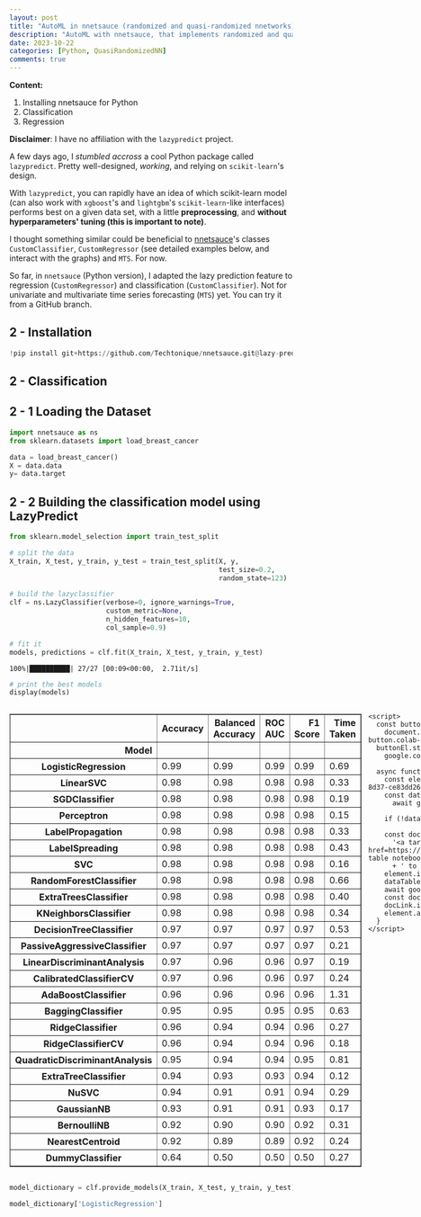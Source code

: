 ```yaml
---
layout: post
title: "AutoML in nnetsauce (randomized and quasi-randomized nnetworks)"
description: "AutoML with nnetsauce, that implements randomized and quasi-randomized 'neural' networks for supervised learning and time series forecasting"
date: 2023-10-22
categories: [Python, QuasiRandomizedNN]
comments: true
---
```


**Content:**

<ol>
  <li> Installing nnetsauce for Python </li>
  <li> Classification </li>
  <li> Regression </li>
</ol>

**Disclaimer**: I have no affiliation with the `lazypredict` project. 

A few days ago, I _stumbled accross_ a cool Python package called `lazypredict`. Pretty well-designed, _working_, and relying on `scikit-learn`'s design. 

With `lazypredict`, you can rapidly have an idea of which scikit-learn model (can also work with `xgboost`'s and `lightgbm`'s `scikit-learn`-like interfaces) performs best on a given data set, with a little **preprocessing**, and **without hyperparameters' tuning (this is important to note)**. 

I thought something similar could be beneficial to [nnetsauce](https://github.com/Techtonique/nnetsauce)'s classes `CustomClassifier`, `CustomRegressor` (see detailed examples below, and interact with the graphs) and `MTS`. For now.  

So far, in `nnetsauce` (Python version), I adapted the lazy prediction feature to regression (`CustomRegressor`) and classification (`CustomClassifier`). Not for univariate and multivariate time series forecasting (`MTS`) yet. You can try it from a GitHub branch. 



## **2 - Installation**


```python
!pip install git+https://github.com/Techtonique/nnetsauce.git@lazy-predict
```

## **2 - Classification**

## **2 - 1 Loading the Dataset**

```python
import nnetsauce as ns
from sklearn.datasets import load_breast_cancer

data = load_breast_cancer()
X = data.data
y= data.target
```

## **2 - 2 Building the classification model using LazyPredict**


```python
from sklearn.model_selection import train_test_split

# split the data
X_train, X_test, y_train, y_test = train_test_split(X, y,
                                                    test_size=0.2,
                                                    random_state=123)

# build the lazyclassifier
clf = ns.LazyClassifier(verbose=0, ignore_warnings=True,
                        custom_metric=None,
                        n_hidden_features=10,
                        col_sample=0.9)

# fit it
models, predictions = clf.fit(X_train, X_test, y_train, y_test)
```

    100%|██████████| 27/27 [00:09<00:00,  2.71it/s]



```python
# print the best models
display(models)
```



  <div id="df-bd160ee7-3a8e-4b49-8d37-ce83dd26eace" class="colab-df-container">
    <div>
<style scoped>
    .dataframe tbody tr th:only-of-type {
        vertical-align: middle;
    }

    .dataframe tbody tr th {
        vertical-align: top;
    }

    .dataframe thead th {
        text-align: right;
    }
</style>
<table border="1" class="dataframe">
  <thead>
    <tr style="text-align: right;">
      <th></th>
      <th>Accuracy</th>
      <th>Balanced Accuracy</th>
      <th>ROC AUC</th>
      <th>F1 Score</th>
      <th>Time Taken</th>
    </tr>
    <tr>
      <th>Model</th>
      <th></th>
      <th></th>
      <th></th>
      <th></th>
      <th></th>
    </tr>
  </thead>
  <tbody>
    <tr>
      <th>LogisticRegression</th>
      <td>0.99</td>
      <td>0.99</td>
      <td>0.99</td>
      <td>0.99</td>
      <td>0.69</td>
    </tr>
    <tr>
      <th>LinearSVC</th>
      <td>0.98</td>
      <td>0.98</td>
      <td>0.98</td>
      <td>0.98</td>
      <td>0.33</td>
    </tr>
    <tr>
      <th>SGDClassifier</th>
      <td>0.98</td>
      <td>0.98</td>
      <td>0.98</td>
      <td>0.98</td>
      <td>0.19</td>
    </tr>
    <tr>
      <th>Perceptron</th>
      <td>0.98</td>
      <td>0.98</td>
      <td>0.98</td>
      <td>0.98</td>
      <td>0.15</td>
    </tr>
    <tr>
      <th>LabelPropagation</th>
      <td>0.98</td>
      <td>0.98</td>
      <td>0.98</td>
      <td>0.98</td>
      <td>0.33</td>
    </tr>
    <tr>
      <th>LabelSpreading</th>
      <td>0.98</td>
      <td>0.98</td>
      <td>0.98</td>
      <td>0.98</td>
      <td>0.43</td>
    </tr>
    <tr>
      <th>SVC</th>
      <td>0.98</td>
      <td>0.98</td>
      <td>0.98</td>
      <td>0.98</td>
      <td>0.16</td>
    </tr>
    <tr>
      <th>RandomForestClassifier</th>
      <td>0.98</td>
      <td>0.98</td>
      <td>0.98</td>
      <td>0.98</td>
      <td>0.66</td>
    </tr>
    <tr>
      <th>ExtraTreesClassifier</th>
      <td>0.98</td>
      <td>0.98</td>
      <td>0.98</td>
      <td>0.98</td>
      <td>0.40</td>
    </tr>
    <tr>
      <th>KNeighborsClassifier</th>
      <td>0.98</td>
      <td>0.98</td>
      <td>0.98</td>
      <td>0.98</td>
      <td>0.34</td>
    </tr>
    <tr>
      <th>DecisionTreeClassifier</th>
      <td>0.97</td>
      <td>0.97</td>
      <td>0.97</td>
      <td>0.97</td>
      <td>0.53</td>
    </tr>
    <tr>
      <th>PassiveAggressiveClassifier</th>
      <td>0.97</td>
      <td>0.97</td>
      <td>0.97</td>
      <td>0.97</td>
      <td>0.21</td>
    </tr>
    <tr>
      <th>LinearDiscriminantAnalysis</th>
      <td>0.97</td>
      <td>0.96</td>
      <td>0.96</td>
      <td>0.97</td>
      <td>0.19</td>
    </tr>
    <tr>
      <th>CalibratedClassifierCV</th>
      <td>0.97</td>
      <td>0.96</td>
      <td>0.96</td>
      <td>0.97</td>
      <td>0.24</td>
    </tr>
    <tr>
      <th>AdaBoostClassifier</th>
      <td>0.96</td>
      <td>0.96</td>
      <td>0.96</td>
      <td>0.96</td>
      <td>1.31</td>
    </tr>
    <tr>
      <th>BaggingClassifier</th>
      <td>0.95</td>
      <td>0.95</td>
      <td>0.95</td>
      <td>0.95</td>
      <td>0.63</td>
    </tr>
    <tr>
      <th>RidgeClassifier</th>
      <td>0.96</td>
      <td>0.94</td>
      <td>0.94</td>
      <td>0.96</td>
      <td>0.27</td>
    </tr>
    <tr>
      <th>RidgeClassifierCV</th>
      <td>0.96</td>
      <td>0.94</td>
      <td>0.94</td>
      <td>0.96</td>
      <td>0.18</td>
    </tr>
    <tr>
      <th>QuadraticDiscriminantAnalysis</th>
      <td>0.95</td>
      <td>0.94</td>
      <td>0.94</td>
      <td>0.95</td>
      <td>0.81</td>
    </tr>
    <tr>
      <th>ExtraTreeClassifier</th>
      <td>0.94</td>
      <td>0.93</td>
      <td>0.93</td>
      <td>0.94</td>
      <td>0.12</td>
    </tr>
    <tr>
      <th>NuSVC</th>
      <td>0.94</td>
      <td>0.91</td>
      <td>0.91</td>
      <td>0.94</td>
      <td>0.29</td>
    </tr>
    <tr>
      <th>GaussianNB</th>
      <td>0.93</td>
      <td>0.91</td>
      <td>0.91</td>
      <td>0.93</td>
      <td>0.17</td>
    </tr>
    <tr>
      <th>BernoulliNB</th>
      <td>0.92</td>
      <td>0.90</td>
      <td>0.90</td>
      <td>0.92</td>
      <td>0.31</td>
    </tr>
    <tr>
      <th>NearestCentroid</th>
      <td>0.92</td>
      <td>0.89</td>
      <td>0.89</td>
      <td>0.92</td>
      <td>0.24</td>
    </tr>
    <tr>
      <th>DummyClassifier</th>
      <td>0.64</td>
      <td>0.50</td>
      <td>0.50</td>
      <td>0.50</td>
      <td>0.27</td>
    </tr>
  </tbody>
</table>
</div>
    <div class="colab-df-buttons">

  <div class="colab-df-container">
    <button class="colab-df-convert" onclick="convertToInteractive('df-bd160ee7-3a8e-4b49-8d37-ce83dd26eace')"
            title="Convert this dataframe to an interactive table."
            style="display:none;">

  <svg xmlns="http://www.w3.org/2000/svg" height="24px" viewBox="0 -960 960 960">
    <path d="M120-120v-720h720v720H120Zm60-500h600v-160H180v160Zm220 220h160v-160H400v160Zm0 220h160v-160H400v160ZM180-400h160v-160H180v160Zm440 0h160v-160H620v160ZM180-180h160v-160H180v160Zm440 0h160v-160H620v160Z"/>
  </svg>
    </button>

  <style>
    .colab-df-container {
      display:flex;
      gap: 12px;
    }

    .colab-df-convert {
      background-color: #E8F0FE;
      border: none;
      border-radius: 50%;
      cursor: pointer;
      display: none;
      fill: #1967D2;
      height: 32px;
      padding: 0 0 0 0;
      width: 32px;
    }

    .colab-df-convert:hover {
      background-color: #E2EBFA;
      box-shadow: 0px 1px 2px rgba(60, 64, 67, 0.3), 0px 1px 3px 1px rgba(60, 64, 67, 0.15);
      fill: #174EA6;
    }

    .colab-df-buttons div {
      margin-bottom: 4px;
    }

    [theme=dark] .colab-df-convert {
      background-color: #3B4455;
      fill: #D2E3FC;
    }

    [theme=dark] .colab-df-convert:hover {
      background-color: #434B5C;
      box-shadow: 0px 1px 3px 1px rgba(0, 0, 0, 0.15);
      filter: drop-shadow(0px 1px 2px rgba(0, 0, 0, 0.3));
      fill: #FFFFFF;
    }
  </style>

    <script>
      const buttonEl =
        document.querySelector('#df-bd160ee7-3a8e-4b49-8d37-ce83dd26eace button.colab-df-convert');
      buttonEl.style.display =
        google.colab.kernel.accessAllowed ? 'block' : 'none';

      async function convertToInteractive(key) {
        const element = document.querySelector('#df-bd160ee7-3a8e-4b49-8d37-ce83dd26eace');
        const dataTable =
          await google.colab.kernel.invokeFunction('convertToInteractive',
                                                    [key], {});
        if (!dataTable) return;

        const docLinkHtml = 'Like what you see? Visit the ' +
          '<a target="_blank" href=https://colab.research.google.com/notebooks/data_table.ipynb>data table notebook</a>'
          + ' to learn more about interactive tables.';
        element.innerHTML = '';
        dataTable['output_type'] = 'display_data';
        await google.colab.output.renderOutput(dataTable, element);
        const docLink = document.createElement('div');
        docLink.innerHTML = docLinkHtml;
        element.appendChild(docLink);
      }
    </script>
  </div>


<div id="df-f8063f97-70a0-4842-bb84-e9b01250dd2e">
  <button class="colab-df-quickchart" onclick="quickchart('df-f8063f97-70a0-4842-bb84-e9b01250dd2e')"
            title="Suggest charts."
            style="display:none;">

<svg xmlns="http://www.w3.org/2000/svg" height="24px"viewBox="0 0 24 24"
     width="24px">
    <g>
        <path d="M19 3H5c-1.1 0-2 .9-2 2v14c0 1.1.9 2 2 2h14c1.1 0 2-.9 2-2V5c0-1.1-.9-2-2-2zM9 17H7v-7h2v7zm4 0h-2V7h2v10zm4 0h-2v-4h2v4z"/>
    </g>
</svg>
  </button>

<style>
  .colab-df-quickchart {
      --bg-color: #E8F0FE;
      --fill-color: #1967D2;
      --hover-bg-color: #E2EBFA;
      --hover-fill-color: #174EA6;
      --disabled-fill-color: #AAA;
      --disabled-bg-color: #DDD;
  }

  [theme=dark] .colab-df-quickchart {
      --bg-color: #3B4455;
      --fill-color: #D2E3FC;
      --hover-bg-color: #434B5C;
      --hover-fill-color: #FFFFFF;
      --disabled-bg-color: #3B4455;
      --disabled-fill-color: #666;
  }

  .colab-df-quickchart {
    background-color: var(--bg-color);
    border: none;
    border-radius: 50%;
    cursor: pointer;
    display: none;
    fill: var(--fill-color);
    height: 32px;
    padding: 0;
    width: 32px;
  }

  .colab-df-quickchart:hover {
    background-color: var(--hover-bg-color);
    box-shadow: 0 1px 2px rgba(60, 64, 67, 0.3), 0 1px 3px 1px rgba(60, 64, 67, 0.15);
    fill: var(--button-hover-fill-color);
  }

  .colab-df-quickchart-complete:disabled,
  .colab-df-quickchart-complete:disabled:hover {
    background-color: var(--disabled-bg-color);
    fill: var(--disabled-fill-color);
    box-shadow: none;
  }

  .colab-df-spinner {
    border: 2px solid var(--fill-color);
    border-color: transparent;
    border-bottom-color: var(--fill-color);
    animation:
      spin 1s steps(1) infinite;
  }

  @keyframes spin {
    0% {
      border-color: transparent;
      border-bottom-color: var(--fill-color);
      border-left-color: var(--fill-color);
    }
    20% {
      border-color: transparent;
      border-left-color: var(--fill-color);
      border-top-color: var(--fill-color);
    }
    30% {
      border-color: transparent;
      border-left-color: var(--fill-color);
      border-top-color: var(--fill-color);
      border-right-color: var(--fill-color);
    }
    40% {
      border-color: transparent;
      border-right-color: var(--fill-color);
      border-top-color: var(--fill-color);
    }
    60% {
      border-color: transparent;
      border-right-color: var(--fill-color);
    }
    80% {
      border-color: transparent;
      border-right-color: var(--fill-color);
      border-bottom-color: var(--fill-color);
    }
    90% {
      border-color: transparent;
      border-bottom-color: var(--fill-color);
    }
  }
</style>

  <script>
    async function quickchart(key) {
      const quickchartButtonEl =
        document.querySelector('#' + key + ' button');
      quickchartButtonEl.disabled = true;  // To prevent multiple clicks.
      quickchartButtonEl.classList.add('colab-df-spinner');
      try {
        const charts = await google.colab.kernel.invokeFunction(
            'suggestCharts', [key], {});
      } catch (error) {
        console.error('Error during call to suggestCharts:', error);
      }
      quickchartButtonEl.classList.remove('colab-df-spinner');
      quickchartButtonEl.classList.add('colab-df-quickchart-complete');
    }
    (() => {
      let quickchartButtonEl =
        document.querySelector('#df-f8063f97-70a0-4842-bb84-e9b01250dd2e button');
      quickchartButtonEl.style.display =
        google.colab.kernel.accessAllowed ? 'block' : 'none';
    })();
  </script>
</div>
    </div>
  </div>




```python
model_dictionary = clf.provide_models(X_train, X_test, y_train, y_test)
```


```python
model_dictionary['LogisticRegression']
```




<style>#sk-container-id-1 {color: black;background-color: white;}#sk-container-id-1 pre{padding: 0;}#sk-container-id-1 div.sk-toggleable {background-color: white;}#sk-container-id-1 label.sk-toggleable__label {cursor: pointer;display: block;width: 100%;margin-bottom: 0;padding: 0.3em;box-sizing: border-box;text-align: center;}#sk-container-id-1 label.sk-toggleable__label-arrow:before {content: "▸";float: left;margin-right: 0.25em;color: #696969;}#sk-container-id-1 label.sk-toggleable__label-arrow:hover:before {color: black;}#sk-container-id-1 div.sk-estimator:hover label.sk-toggleable__label-arrow:before {color: black;}#sk-container-id-1 div.sk-toggleable__content {max-height: 0;max-width: 0;overflow: hidden;text-align: left;background-color: #f0f8ff;}#sk-container-id-1 div.sk-toggleable__content pre {margin: 0.2em;color: black;border-radius: 0.25em;background-color: #f0f8ff;}#sk-container-id-1 input.sk-toggleable__control:checked~div.sk-toggleable__content {max-height: 200px;max-width: 100%;overflow: auto;}#sk-container-id-1 input.sk-toggleable__control:checked~label.sk-toggleable__label-arrow:before {content: "▾";}#sk-container-id-1 div.sk-estimator input.sk-toggleable__control:checked~label.sk-toggleable__label {background-color: #d4ebff;}#sk-container-id-1 div.sk-label input.sk-toggleable__control:checked~label.sk-toggleable__label {background-color: #d4ebff;}#sk-container-id-1 input.sk-hidden--visually {border: 0;clip: rect(1px 1px 1px 1px);clip: rect(1px, 1px, 1px, 1px);height: 1px;margin: -1px;overflow: hidden;padding: 0;position: absolute;width: 1px;}#sk-container-id-1 div.sk-estimator {font-family: monospace;background-color: #f0f8ff;border: 1px dotted black;border-radius: 0.25em;box-sizing: border-box;margin-bottom: 0.5em;}#sk-container-id-1 div.sk-estimator:hover {background-color: #d4ebff;}#sk-container-id-1 div.sk-parallel-item::after {content: "";width: 100%;border-bottom: 1px solid gray;flex-grow: 1;}#sk-container-id-1 div.sk-label:hover label.sk-toggleable__label {background-color: #d4ebff;}#sk-container-id-1 div.sk-serial::before {content: "";position: absolute;border-left: 1px solid gray;box-sizing: border-box;top: 0;bottom: 0;left: 50%;z-index: 0;}#sk-container-id-1 div.sk-serial {display: flex;flex-direction: column;align-items: center;background-color: white;padding-right: 0.2em;padding-left: 0.2em;position: relative;}#sk-container-id-1 div.sk-item {position: relative;z-index: 1;}#sk-container-id-1 div.sk-parallel {display: flex;align-items: stretch;justify-content: center;background-color: white;position: relative;}#sk-container-id-1 div.sk-item::before, #sk-container-id-1 div.sk-parallel-item::before {content: "";position: absolute;border-left: 1px solid gray;box-sizing: border-box;top: 0;bottom: 0;left: 50%;z-index: -1;}#sk-container-id-1 div.sk-parallel-item {display: flex;flex-direction: column;z-index: 1;position: relative;background-color: white;}#sk-container-id-1 div.sk-parallel-item:first-child::after {align-self: flex-end;width: 50%;}#sk-container-id-1 div.sk-parallel-item:last-child::after {align-self: flex-start;width: 50%;}#sk-container-id-1 div.sk-parallel-item:only-child::after {width: 0;}#sk-container-id-1 div.sk-dashed-wrapped {border: 1px dashed gray;margin: 0 0.4em 0.5em 0.4em;box-sizing: border-box;padding-bottom: 0.4em;background-color: white;}#sk-container-id-1 div.sk-label label {font-family: monospace;font-weight: bold;display: inline-block;line-height: 1.2em;}#sk-container-id-1 div.sk-label-container {text-align: center;}#sk-container-id-1 div.sk-container {/* jupyter's `normalize.less` sets `[hidden] { display: none; }` but bootstrap.min.css set `[hidden] { display: none !important; }` so we also need the `!important` here to be able to override the default hidden behavior on the sphinx rendered scikit-learn.org. See: https://github.com/scikit-learn/scikit-learn/issues/21755 */display: inline-block !important;position: relative;}#sk-container-id-1 div.sk-text-repr-fallback {display: none;}</style><div id="sk-container-id-1" class="sk-top-container"><div class="sk-text-repr-fallback"><pre>Pipeline(steps=[(&#x27;preprocessor&#x27;,
                 ColumnTransformer(transformers=[(&#x27;numeric&#x27;,
                                                  Pipeline(steps=[(&#x27;imputer&#x27;,
                                                                   SimpleImputer()),
                                                                  (&#x27;scaler&#x27;,
                                                                   StandardScaler())]),
                                                  Int64Index([ 0,  1,  2,  3,  4,  5,  6,  7,  8,  9, 10, 11, 12, 13, 14, 15, 16,
            17, 18, 19, 20, 21, 22, 23, 24, 25, 26, 27, 28, 29],
           dtype=&#x27;int64&#x27;)),
                                                 (&#x27;categorical_low&#x27;,
                                                  Pipeline(steps=[(&#x27;imputer&#x27;,
                                                                   SimpleImputer(fill_value=&#x27;missing&#x27;,
                                                                                 strategy=&#x27;c...
                                                                   OneHotEncoder(handle_unknown=&#x27;ignore&#x27;,
                                                                                 sparse=False))]),
                                                  Int64Index([], dtype=&#x27;int64&#x27;)),
                                                 (&#x27;categorical_high&#x27;,
                                                  Pipeline(steps=[(&#x27;imputer&#x27;,
                                                                   SimpleImputer(fill_value=&#x27;missing&#x27;,
                                                                                 strategy=&#x27;constant&#x27;)),
                                                                  (&#x27;encoding&#x27;,
                                                                   OrdinalEncoder())]),
                                                  Int64Index([], dtype=&#x27;int64&#x27;))])),
                (&#x27;classifier&#x27;,
                 CustomClassifier(col_sample=0.9, n_hidden_features=10,
                                  obj=LogisticRegression(random_state=42)))])</pre><b>In a Jupyter environment, please rerun this cell to show the HTML representation or trust the notebook. <br />On GitHub, the HTML representation is unable to render, please try loading this page with nbviewer.org.</b></div><div class="sk-container" hidden><div class="sk-item sk-dashed-wrapped"><div class="sk-label-container"><div class="sk-label sk-toggleable"><input class="sk-toggleable__control sk-hidden--visually" id="sk-estimator-id-1" type="checkbox" ><label for="sk-estimator-id-1" class="sk-toggleable__label sk-toggleable__label-arrow">Pipeline</label><div class="sk-toggleable__content"><pre>Pipeline(steps=[(&#x27;preprocessor&#x27;,
                 ColumnTransformer(transformers=[(&#x27;numeric&#x27;,
                                                  Pipeline(steps=[(&#x27;imputer&#x27;,
                                                                   SimpleImputer()),
                                                                  (&#x27;scaler&#x27;,
                                                                   StandardScaler())]),
                                                  Int64Index([ 0,  1,  2,  3,  4,  5,  6,  7,  8,  9, 10, 11, 12, 13, 14, 15, 16,
            17, 18, 19, 20, 21, 22, 23, 24, 25, 26, 27, 28, 29],
           dtype=&#x27;int64&#x27;)),
                                                 (&#x27;categorical_low&#x27;,
                                                  Pipeline(steps=[(&#x27;imputer&#x27;,
                                                                   SimpleImputer(fill_value=&#x27;missing&#x27;,
                                                                                 strategy=&#x27;c...
                                                                   OneHotEncoder(handle_unknown=&#x27;ignore&#x27;,
                                                                                 sparse=False))]),
                                                  Int64Index([], dtype=&#x27;int64&#x27;)),
                                                 (&#x27;categorical_high&#x27;,
                                                  Pipeline(steps=[(&#x27;imputer&#x27;,
                                                                   SimpleImputer(fill_value=&#x27;missing&#x27;,
                                                                                 strategy=&#x27;constant&#x27;)),
                                                                  (&#x27;encoding&#x27;,
                                                                   OrdinalEncoder())]),
                                                  Int64Index([], dtype=&#x27;int64&#x27;))])),
                (&#x27;classifier&#x27;,
                 CustomClassifier(col_sample=0.9, n_hidden_features=10,
                                  obj=LogisticRegression(random_state=42)))])</pre></div></div></div><div class="sk-serial"><div class="sk-item sk-dashed-wrapped"><div class="sk-label-container"><div class="sk-label sk-toggleable"><input class="sk-toggleable__control sk-hidden--visually" id="sk-estimator-id-2" type="checkbox" ><label for="sk-estimator-id-2" class="sk-toggleable__label sk-toggleable__label-arrow">preprocessor: ColumnTransformer</label><div class="sk-toggleable__content"><pre>ColumnTransformer(transformers=[(&#x27;numeric&#x27;,
                                 Pipeline(steps=[(&#x27;imputer&#x27;, SimpleImputer()),
                                                 (&#x27;scaler&#x27;, StandardScaler())]),
                                 Int64Index([ 0,  1,  2,  3,  4,  5,  6,  7,  8,  9, 10, 11, 12, 13, 14, 15, 16,
            17, 18, 19, 20, 21, 22, 23, 24, 25, 26, 27, 28, 29],
           dtype=&#x27;int64&#x27;)),
                                (&#x27;categorical_low&#x27;,
                                 Pipeline(steps=[(&#x27;imputer&#x27;,
                                                  SimpleImputer(fill_value=&#x27;missing&#x27;,
                                                                strategy=&#x27;constant&#x27;)),
                                                 (&#x27;encoding&#x27;,
                                                  OneHotEncoder(handle_unknown=&#x27;ignore&#x27;,
                                                                sparse=False))]),
                                 Int64Index([], dtype=&#x27;int64&#x27;)),
                                (&#x27;categorical_high&#x27;,
                                 Pipeline(steps=[(&#x27;imputer&#x27;,
                                                  SimpleImputer(fill_value=&#x27;missing&#x27;,
                                                                strategy=&#x27;constant&#x27;)),
                                                 (&#x27;encoding&#x27;,
                                                  OrdinalEncoder())]),
                                 Int64Index([], dtype=&#x27;int64&#x27;))])</pre></div></div></div><div class="sk-parallel"><div class="sk-parallel-item"><div class="sk-item"><div class="sk-label-container"><div class="sk-label sk-toggleable"><input class="sk-toggleable__control sk-hidden--visually" id="sk-estimator-id-3" type="checkbox" ><label for="sk-estimator-id-3" class="sk-toggleable__label sk-toggleable__label-arrow">numeric</label><div class="sk-toggleable__content"><pre>Int64Index([ 0,  1,  2,  3,  4,  5,  6,  7,  8,  9, 10, 11, 12, 13, 14, 15, 16,
            17, 18, 19, 20, 21, 22, 23, 24, 25, 26, 27, 28, 29],
           dtype=&#x27;int64&#x27;)</pre></div></div></div><div class="sk-serial"><div class="sk-item"><div class="sk-serial"><div class="sk-item"><div class="sk-estimator sk-toggleable"><input class="sk-toggleable__control sk-hidden--visually" id="sk-estimator-id-4" type="checkbox" ><label for="sk-estimator-id-4" class="sk-toggleable__label sk-toggleable__label-arrow">SimpleImputer</label><div class="sk-toggleable__content"><pre>SimpleImputer()</pre></div></div></div><div class="sk-item"><div class="sk-estimator sk-toggleable"><input class="sk-toggleable__control sk-hidden--visually" id="sk-estimator-id-5" type="checkbox" ><label for="sk-estimator-id-5" class="sk-toggleable__label sk-toggleable__label-arrow">StandardScaler</label><div class="sk-toggleable__content"><pre>StandardScaler()</pre></div></div></div></div></div></div></div></div><div class="sk-parallel-item"><div class="sk-item"><div class="sk-label-container"><div class="sk-label sk-toggleable"><input class="sk-toggleable__control sk-hidden--visually" id="sk-estimator-id-6" type="checkbox" ><label for="sk-estimator-id-6" class="sk-toggleable__label sk-toggleable__label-arrow">categorical_low</label><div class="sk-toggleable__content"><pre>Int64Index([], dtype=&#x27;int64&#x27;)</pre></div></div></div><div class="sk-serial"><div class="sk-item"><div class="sk-serial"><div class="sk-item"><div class="sk-estimator sk-toggleable"><input class="sk-toggleable__control sk-hidden--visually" id="sk-estimator-id-7" type="checkbox" ><label for="sk-estimator-id-7" class="sk-toggleable__label sk-toggleable__label-arrow">SimpleImputer</label><div class="sk-toggleable__content"><pre>SimpleImputer(fill_value=&#x27;missing&#x27;, strategy=&#x27;constant&#x27;)</pre></div></div></div><div class="sk-item"><div class="sk-estimator sk-toggleable"><input class="sk-toggleable__control sk-hidden--visually" id="sk-estimator-id-8" type="checkbox" ><label for="sk-estimator-id-8" class="sk-toggleable__label sk-toggleable__label-arrow">OneHotEncoder</label><div class="sk-toggleable__content"><pre>OneHotEncoder(handle_unknown=&#x27;ignore&#x27;, sparse=False)</pre></div></div></div></div></div></div></div></div><div class="sk-parallel-item"><div class="sk-item"><div class="sk-label-container"><div class="sk-label sk-toggleable"><input class="sk-toggleable__control sk-hidden--visually" id="sk-estimator-id-9" type="checkbox" ><label for="sk-estimator-id-9" class="sk-toggleable__label sk-toggleable__label-arrow">categorical_high</label><div class="sk-toggleable__content"><pre>Int64Index([], dtype=&#x27;int64&#x27;)</pre></div></div></div><div class="sk-serial"><div class="sk-item"><div class="sk-serial"><div class="sk-item"><div class="sk-estimator sk-toggleable"><input class="sk-toggleable__control sk-hidden--visually" id="sk-estimator-id-10" type="checkbox" ><label for="sk-estimator-id-10" class="sk-toggleable__label sk-toggleable__label-arrow">SimpleImputer</label><div class="sk-toggleable__content"><pre>SimpleImputer(fill_value=&#x27;missing&#x27;, strategy=&#x27;constant&#x27;)</pre></div></div></div><div class="sk-item"><div class="sk-estimator sk-toggleable"><input class="sk-toggleable__control sk-hidden--visually" id="sk-estimator-id-11" type="checkbox" ><label for="sk-estimator-id-11" class="sk-toggleable__label sk-toggleable__label-arrow">OrdinalEncoder</label><div class="sk-toggleable__content"><pre>OrdinalEncoder()</pre></div></div></div></div></div></div></div></div></div></div><div class="sk-item sk-dashed-wrapped"><div class="sk-label-container"><div class="sk-label sk-toggleable"><input class="sk-toggleable__control sk-hidden--visually" id="sk-estimator-id-12" type="checkbox" ><label for="sk-estimator-id-12" class="sk-toggleable__label sk-toggleable__label-arrow">classifier: CustomClassifier</label><div class="sk-toggleable__content"><pre>CustomClassifier(col_sample=0.9, n_hidden_features=10,
                 obj=LogisticRegression(random_state=42))</pre></div></div></div><div class="sk-parallel"><div class="sk-parallel-item"><div class="sk-item"><div class="sk-label-container"><div class="sk-label sk-toggleable"><input class="sk-toggleable__control sk-hidden--visually" id="sk-estimator-id-13" type="checkbox" ><label for="sk-estimator-id-13" class="sk-toggleable__label sk-toggleable__label-arrow">obj: LogisticRegression</label><div class="sk-toggleable__content"><pre>LogisticRegression(random_state=42)</pre></div></div></div><div class="sk-serial"><div class="sk-item"><div class="sk-estimator sk-toggleable"><input class="sk-toggleable__control sk-hidden--visually" id="sk-estimator-id-14" type="checkbox" ><label for="sk-estimator-id-14" class="sk-toggleable__label sk-toggleable__label-arrow">LogisticRegression</label><div class="sk-toggleable__content"><pre>LogisticRegression(random_state=42)</pre></div></div></div></div></div></div></div></div></div></div></div></div>




```python
model_dictionary['LogisticRegression'].get_params()
```




    {'memory': None,
     'steps': [('preprocessor',
       ColumnTransformer(transformers=[('numeric',
                                        Pipeline(steps=[('imputer', SimpleImputer()),
                                                        ('scaler', StandardScaler())]),
                                        Int64Index([ 0,  1,  2,  3,  4,  5,  6,  7,  8,  9, 10, 11, 12, 13, 14, 15, 16,
                   17, 18, 19, 20, 21, 22, 23, 24, 25, 26, 27, 28, 29],
                  dtype='int64')),
                                       ('categorical_low',
                                        Pipeline(steps=[('imputer',
                                                         SimpleImputer(fill_value='missing',
                                                                       strategy='constant')),
                                                        ('encoding',
                                                         OneHotEncoder(handle_unknown='ignore',
                                                                       sparse=False))]),
                                        Int64Index([], dtype='int64')),
                                       ('categorical_high',
                                        Pipeline(steps=[('imputer',
                                                         SimpleImputer(fill_value='missing',
                                                                       strategy='constant')),
                                                        ('encoding',
                                                         OrdinalEncoder())]),
                                        Int64Index([], dtype='int64'))])),
      ('classifier',
       CustomClassifier(col_sample=0.9, n_hidden_features=10,
                        obj=LogisticRegression(random_state=42)))],
     'verbose': False,
     'preprocessor': ColumnTransformer(transformers=[('numeric',
                                      Pipeline(steps=[('imputer', SimpleImputer()),
                                                      ('scaler', StandardScaler())]),
                                      Int64Index([ 0,  1,  2,  3,  4,  5,  6,  7,  8,  9, 10, 11, 12, 13, 14, 15, 16,
                 17, 18, 19, 20, 21, 22, 23, 24, 25, 26, 27, 28, 29],
                dtype='int64')),
                                     ('categorical_low',
                                      Pipeline(steps=[('imputer',
                                                       SimpleImputer(fill_value='missing',
                                                                     strategy='constant')),
                                                      ('encoding',
                                                       OneHotEncoder(handle_unknown='ignore',
                                                                     sparse=False))]),
                                      Int64Index([], dtype='int64')),
                                     ('categorical_high',
                                      Pipeline(steps=[('imputer',
                                                       SimpleImputer(fill_value='missing',
                                                                     strategy='constant')),
                                                      ('encoding',
                                                       OrdinalEncoder())]),
                                      Int64Index([], dtype='int64'))]),
     'classifier': CustomClassifier(col_sample=0.9, n_hidden_features=10,
                      obj=LogisticRegression(random_state=42)),
     'preprocessor__n_jobs': None,
     'preprocessor__remainder': 'drop',
     'preprocessor__sparse_threshold': 0.3,
     'preprocessor__transformer_weights': None,
     'preprocessor__transformers': [('numeric',
       Pipeline(steps=[('imputer', SimpleImputer()), ('scaler', StandardScaler())]),
       Int64Index([ 0,  1,  2,  3,  4,  5,  6,  7,  8,  9, 10, 11, 12, 13, 14, 15, 16,
                   17, 18, 19, 20, 21, 22, 23, 24, 25, 26, 27, 28, 29],
                  dtype='int64')),
      ('categorical_low',
       Pipeline(steps=[('imputer',
                        SimpleImputer(fill_value='missing', strategy='constant')),
                       ('encoding',
                        OneHotEncoder(handle_unknown='ignore', sparse=False))]),
       Int64Index([], dtype='int64')),
      ('categorical_high',
       Pipeline(steps=[('imputer',
                        SimpleImputer(fill_value='missing', strategy='constant')),
                       ('encoding', OrdinalEncoder())]),
       Int64Index([], dtype='int64'))],
     'preprocessor__verbose': False,
     'preprocessor__verbose_feature_names_out': True,
     'preprocessor__numeric': Pipeline(steps=[('imputer', SimpleImputer()), ('scaler', StandardScaler())]),
     'preprocessor__categorical_low': Pipeline(steps=[('imputer',
                      SimpleImputer(fill_value='missing', strategy='constant')),
                     ('encoding',
                      OneHotEncoder(handle_unknown='ignore', sparse=False))]),
     'preprocessor__categorical_high': Pipeline(steps=[('imputer',
                      SimpleImputer(fill_value='missing', strategy='constant')),
                     ('encoding', OrdinalEncoder())]),
     'preprocessor__numeric__memory': None,
     'preprocessor__numeric__steps': [('imputer', SimpleImputer()),
      ('scaler', StandardScaler())],
     'preprocessor__numeric__verbose': False,
     'preprocessor__numeric__imputer': SimpleImputer(),
     'preprocessor__numeric__scaler': StandardScaler(),
     'preprocessor__numeric__imputer__add_indicator': False,
     'preprocessor__numeric__imputer__copy': True,
     'preprocessor__numeric__imputer__fill_value': None,
     'preprocessor__numeric__imputer__keep_empty_features': False,
     'preprocessor__numeric__imputer__missing_values': nan,
     'preprocessor__numeric__imputer__strategy': 'mean',
     'preprocessor__numeric__imputer__verbose': 'deprecated',
     'preprocessor__numeric__scaler__copy': True,
     'preprocessor__numeric__scaler__with_mean': True,
     'preprocessor__numeric__scaler__with_std': True,
     'preprocessor__categorical_low__memory': None,
     'preprocessor__categorical_low__steps': [('imputer',
       SimpleImputer(fill_value='missing', strategy='constant')),
      ('encoding', OneHotEncoder(handle_unknown='ignore', sparse=False))],
     'preprocessor__categorical_low__verbose': False,
     'preprocessor__categorical_low__imputer': SimpleImputer(fill_value='missing', strategy='constant'),
     'preprocessor__categorical_low__encoding': OneHotEncoder(handle_unknown='ignore', sparse=False),
     'preprocessor__categorical_low__imputer__add_indicator': False,
     'preprocessor__categorical_low__imputer__copy': True,
     'preprocessor__categorical_low__imputer__fill_value': 'missing',
     'preprocessor__categorical_low__imputer__keep_empty_features': False,
     'preprocessor__categorical_low__imputer__missing_values': nan,
     'preprocessor__categorical_low__imputer__strategy': 'constant',
     'preprocessor__categorical_low__imputer__verbose': 'deprecated',
     'preprocessor__categorical_low__encoding__categories': 'auto',
     'preprocessor__categorical_low__encoding__drop': None,
     'preprocessor__categorical_low__encoding__dtype': numpy.float64,
     'preprocessor__categorical_low__encoding__handle_unknown': 'ignore',
     'preprocessor__categorical_low__encoding__max_categories': None,
     'preprocessor__categorical_low__encoding__min_frequency': None,
     'preprocessor__categorical_low__encoding__sparse': False,
     'preprocessor__categorical_low__encoding__sparse_output': True,
     'preprocessor__categorical_high__memory': None,
     'preprocessor__categorical_high__steps': [('imputer',
       SimpleImputer(fill_value='missing', strategy='constant')),
      ('encoding', OrdinalEncoder())],
     'preprocessor__categorical_high__verbose': False,
     'preprocessor__categorical_high__imputer': SimpleImputer(fill_value='missing', strategy='constant'),
     'preprocessor__categorical_high__encoding': OrdinalEncoder(),
     'preprocessor__categorical_high__imputer__add_indicator': False,
     'preprocessor__categorical_high__imputer__copy': True,
     'preprocessor__categorical_high__imputer__fill_value': 'missing',
     'preprocessor__categorical_high__imputer__keep_empty_features': False,
     'preprocessor__categorical_high__imputer__missing_values': nan,
     'preprocessor__categorical_high__imputer__strategy': 'constant',
     'preprocessor__categorical_high__imputer__verbose': 'deprecated',
     'preprocessor__categorical_high__encoding__categories': 'auto',
     'preprocessor__categorical_high__encoding__dtype': numpy.float64,
     'preprocessor__categorical_high__encoding__encoded_missing_value': nan,
     'preprocessor__categorical_high__encoding__handle_unknown': 'error',
     'preprocessor__categorical_high__encoding__unknown_value': None,
     'classifier__a': 0.01,
     'classifier__activation_name': 'relu',
     'classifier__backend': 'cpu',
     'classifier__bias': True,
     'classifier__cluster_encode': True,
     'classifier__col_sample': 0.9,
     'classifier__direct_link': True,
     'classifier__dropout': 0,
     'classifier__n_clusters': 2,
     'classifier__n_hidden_features': 10,
     'classifier__nodes_sim': 'sobol',
     'classifier__obj__C': 1.0,
     'classifier__obj__class_weight': None,
     'classifier__obj__dual': False,
     'classifier__obj__fit_intercept': True,
     'classifier__obj__intercept_scaling': 1,
     'classifier__obj__l1_ratio': None,
     'classifier__obj__max_iter': 100,
     'classifier__obj__multi_class': 'auto',
     'classifier__obj__n_jobs': None,
     'classifier__obj__penalty': 'l2',
     'classifier__obj__random_state': 42,
     'classifier__obj__solver': 'lbfgs',
     'classifier__obj__tol': 0.0001,
     'classifier__obj__verbose': 0,
     'classifier__obj__warm_start': False,
     'classifier__obj': LogisticRegression(random_state=42),
     'classifier__row_sample': 1,
     'classifier__seed': 123,
     'classifier__type_clust': 'kmeans',
     'classifier__type_scaling': ('std', 'std', 'std')}



# **3 - Regression**


```python
from sklearn.datasets import load_diabetes
from sklearn.model_selection import train_test_split
```


```python
data = load_diabetes()
X = data.data
y= data.target
X_train, X_test, y_train, y_test = train_test_split(X, y, test_size = .2, random_state = 123)

regr = ns.LazyRegressor(verbose=0, ignore_warnings=True, custom_metric=None)
models, predictions = regr.fit(X_train, X_test, y_train, y_test)
model_dictionary = regr.provide_models(X_train, X_test, y_train, y_test)
```

    100%|██████████| 40/40 [00:03<00:00, 12.38it/s]



```python
display(models)
```



  <div id="df-695e43ac-df05-4d19-804c-be1fd887e834" class="colab-df-container">
    <div>
<style scoped>
    .dataframe tbody tr th:only-of-type {
        vertical-align: middle;
    }

    .dataframe tbody tr th {
        vertical-align: top;
    }

    .dataframe thead th {
        text-align: right;
    }
</style>
<table border="1" class="dataframe">
  <thead>
    <tr style="text-align: right;">
      <th></th>
      <th>Adjusted R-Squared</th>
      <th>R-Squared</th>
      <th>RMSE</th>
      <th>Time Taken</th>
    </tr>
    <tr>
      <th>Model</th>
      <th></th>
      <th></th>
      <th></th>
      <th></th>
    </tr>
  </thead>
  <tbody>
    <tr>
      <th>LassoLarsIC</th>
      <td>0.53</td>
      <td>0.59</td>
      <td>51.11</td>
      <td>0.03</td>
    </tr>
    <tr>
      <th>SGDRegressor</th>
      <td>0.53</td>
      <td>0.58</td>
      <td>51.24</td>
      <td>0.03</td>
    </tr>
    <tr>
      <th>HuberRegressor</th>
      <td>0.53</td>
      <td>0.58</td>
      <td>51.26</td>
      <td>0.05</td>
    </tr>
    <tr>
      <th>Ridge</th>
      <td>0.53</td>
      <td>0.58</td>
      <td>51.37</td>
      <td>0.03</td>
    </tr>
    <tr>
      <th>KernelRidge</th>
      <td>0.53</td>
      <td>0.58</td>
      <td>51.37</td>
      <td>0.03</td>
    </tr>
    <tr>
      <th>RidgeCV</th>
      <td>0.53</td>
      <td>0.58</td>
      <td>51.37</td>
      <td>0.03</td>
    </tr>
    <tr>
      <th>Lasso</th>
      <td>0.52</td>
      <td>0.58</td>
      <td>51.52</td>
      <td>0.03</td>
    </tr>
    <tr>
      <th>LassoLars</th>
      <td>0.52</td>
      <td>0.58</td>
      <td>51.52</td>
      <td>0.03</td>
    </tr>
    <tr>
      <th>LassoCV</th>
      <td>0.52</td>
      <td>0.58</td>
      <td>51.58</td>
      <td>0.12</td>
    </tr>
    <tr>
      <th>LassoLarsCV</th>
      <td>0.52</td>
      <td>0.58</td>
      <td>51.58</td>
      <td>0.05</td>
    </tr>
    <tr>
      <th>TransformedTargetRegressor</th>
      <td>0.52</td>
      <td>0.58</td>
      <td>51.62</td>
      <td>0.03</td>
    </tr>
    <tr>
      <th>LinearRegression</th>
      <td>0.52</td>
      <td>0.58</td>
      <td>51.62</td>
      <td>0.03</td>
    </tr>
    <tr>
      <th>OrthogonalMatchingPursuitCV</th>
      <td>0.52</td>
      <td>0.58</td>
      <td>51.69</td>
      <td>0.05</td>
    </tr>
    <tr>
      <th>BayesianRidge</th>
      <td>0.52</td>
      <td>0.57</td>
      <td>51.77</td>
      <td>0.03</td>
    </tr>
    <tr>
      <th>LinearSVR</th>
      <td>0.51</td>
      <td>0.57</td>
      <td>52.04</td>
      <td>0.02</td>
    </tr>
    <tr>
      <th>ElasticNetCV</th>
      <td>0.51</td>
      <td>0.56</td>
      <td>52.49</td>
      <td>0.08</td>
    </tr>
    <tr>
      <th>LarsCV</th>
      <td>0.50</td>
      <td>0.56</td>
      <td>52.79</td>
      <td>0.05</td>
    </tr>
    <tr>
      <th>PassiveAggressiveRegressor</th>
      <td>0.49</td>
      <td>0.55</td>
      <td>53.39</td>
      <td>0.03</td>
    </tr>
    <tr>
      <th>GradientBoostingRegressor</th>
      <td>0.48</td>
      <td>0.54</td>
      <td>54.00</td>
      <td>0.26</td>
    </tr>
    <tr>
      <th>ElasticNet</th>
      <td>0.46</td>
      <td>0.52</td>
      <td>54.92</td>
      <td>0.03</td>
    </tr>
    <tr>
      <th>BaggingRegressor</th>
      <td>0.46</td>
      <td>0.52</td>
      <td>54.92</td>
      <td>0.07</td>
    </tr>
    <tr>
      <th>RandomForestRegressor</th>
      <td>0.46</td>
      <td>0.52</td>
      <td>55.07</td>
      <td>0.37</td>
    </tr>
    <tr>
      <th>HistGradientBoostingRegressor</th>
      <td>0.45</td>
      <td>0.51</td>
      <td>55.42</td>
      <td>0.20</td>
    </tr>
    <tr>
      <th>ExtraTreesRegressor</th>
      <td>0.44</td>
      <td>0.51</td>
      <td>55.71</td>
      <td>0.24</td>
    </tr>
    <tr>
      <th>AdaBoostRegressor</th>
      <td>0.44</td>
      <td>0.51</td>
      <td>55.75</td>
      <td>0.14</td>
    </tr>
    <tr>
      <th>MLPRegressor</th>
      <td>0.43</td>
      <td>0.50</td>
      <td>56.38</td>
      <td>0.45</td>
    </tr>
    <tr>
      <th>TweedieRegressor</th>
      <td>0.42</td>
      <td>0.48</td>
      <td>57.03</td>
      <td>0.03</td>
    </tr>
    <tr>
      <th>RANSACRegressor</th>
      <td>0.42</td>
      <td>0.48</td>
      <td>57.14</td>
      <td>0.16</td>
    </tr>
    <tr>
      <th>KNeighborsRegressor</th>
      <td>0.31</td>
      <td>0.39</td>
      <td>62.10</td>
      <td>0.05</td>
    </tr>
    <tr>
      <th>OrthogonalMatchingPursuit</th>
      <td>0.31</td>
      <td>0.38</td>
      <td>62.27</td>
      <td>0.04</td>
    </tr>
    <tr>
      <th>GaussianProcessRegressor</th>
      <td>0.19</td>
      <td>0.28</td>
      <td>67.13</td>
      <td>0.05</td>
    </tr>
    <tr>
      <th>ExtraTreeRegressor</th>
      <td>0.15</td>
      <td>0.24</td>
      <td>69.09</td>
      <td>0.03</td>
    </tr>
    <tr>
      <th>SVR</th>
      <td>0.12</td>
      <td>0.22</td>
      <td>69.98</td>
      <td>0.04</td>
    </tr>
    <tr>
      <th>NuSVR</th>
      <td>0.12</td>
      <td>0.22</td>
      <td>70.14</td>
      <td>0.04</td>
    </tr>
    <tr>
      <th>DummyRegressor</th>
      <td>-0.13</td>
      <td>-0.00</td>
      <td>79.39</td>
      <td>0.03</td>
    </tr>
    <tr>
      <th>DecisionTreeRegressor</th>
      <td>-0.26</td>
      <td>-0.11</td>
      <td>83.75</td>
      <td>0.03</td>
    </tr>
    <tr>
      <th>Lars</th>
      <td>-1.95</td>
      <td>-1.61</td>
      <td>128.28</td>
      <td>0.14</td>
    </tr>
  </tbody>
</table>
</div>
    <div class="colab-df-buttons">

  <div class="colab-df-container">
    <button class="colab-df-convert" onclick="convertToInteractive('df-695e43ac-df05-4d19-804c-be1fd887e834')"
            title="Convert this dataframe to an interactive table."
            style="display:none;">

  <svg xmlns="http://www.w3.org/2000/svg" height="24px" viewBox="0 -960 960 960">
    <path d="M120-120v-720h720v720H120Zm60-500h600v-160H180v160Zm220 220h160v-160H400v160Zm0 220h160v-160H400v160ZM180-400h160v-160H180v160Zm440 0h160v-160H620v160ZM180-180h160v-160H180v160Zm440 0h160v-160H620v160Z"/>
  </svg>
    </button>

  <style>
    .colab-df-container {
      display:flex;
      gap: 12px;
    }

    .colab-df-convert {
      background-color: #E8F0FE;
      border: none;
      border-radius: 50%;
      cursor: pointer;
      display: none;
      fill: #1967D2;
      height: 32px;
      padding: 0 0 0 0;
      width: 32px;
    }

    .colab-df-convert:hover {
      background-color: #E2EBFA;
      box-shadow: 0px 1px 2px rgba(60, 64, 67, 0.3), 0px 1px 3px 1px rgba(60, 64, 67, 0.15);
      fill: #174EA6;
    }

    .colab-df-buttons div {
      margin-bottom: 4px;
    }

    [theme=dark] .colab-df-convert {
      background-color: #3B4455;
      fill: #D2E3FC;
    }

    [theme=dark] .colab-df-convert:hover {
      background-color: #434B5C;
      box-shadow: 0px 1px 3px 1px rgba(0, 0, 0, 0.15);
      filter: drop-shadow(0px 1px 2px rgba(0, 0, 0, 0.3));
      fill: #FFFFFF;
    }
  </style>

    <script>
      const buttonEl =
        document.querySelector('#df-695e43ac-df05-4d19-804c-be1fd887e834 button.colab-df-convert');
      buttonEl.style.display =
        google.colab.kernel.accessAllowed ? 'block' : 'none';

      async function convertToInteractive(key) {
        const element = document.querySelector('#df-695e43ac-df05-4d19-804c-be1fd887e834');
        const dataTable =
          await google.colab.kernel.invokeFunction('convertToInteractive',
                                                    [key], {});
        if (!dataTable) return;

        const docLinkHtml = 'Like what you see? Visit the ' +
          '<a target="_blank" href=https://colab.research.google.com/notebooks/data_table.ipynb>data table notebook</a>'
          + ' to learn more about interactive tables.';
        element.innerHTML = '';
        dataTable['output_type'] = 'display_data';
        await google.colab.output.renderOutput(dataTable, element);
        const docLink = document.createElement('div');
        docLink.innerHTML = docLinkHtml;
        element.appendChild(docLink);
      }
    </script>
  </div>


<div id="df-3eda0ebe-10d9-4980-9919-91c29452828d">
  <button class="colab-df-quickchart" onclick="quickchart('df-3eda0ebe-10d9-4980-9919-91c29452828d')"
            title="Suggest charts."
            style="display:none;">

<svg xmlns="http://www.w3.org/2000/svg" height="24px"viewBox="0 0 24 24"
     width="24px">
    <g>
        <path d="M19 3H5c-1.1 0-2 .9-2 2v14c0 1.1.9 2 2 2h14c1.1 0 2-.9 2-2V5c0-1.1-.9-2-2-2zM9 17H7v-7h2v7zm4 0h-2V7h2v10zm4 0h-2v-4h2v4z"/>
    </g>
</svg>
  </button>

<style>
  .colab-df-quickchart {
      --bg-color: #E8F0FE;
      --fill-color: #1967D2;
      --hover-bg-color: #E2EBFA;
      --hover-fill-color: #174EA6;
      --disabled-fill-color: #AAA;
      --disabled-bg-color: #DDD;
  }

  [theme=dark] .colab-df-quickchart {
      --bg-color: #3B4455;
      --fill-color: #D2E3FC;
      --hover-bg-color: #434B5C;
      --hover-fill-color: #FFFFFF;
      --disabled-bg-color: #3B4455;
      --disabled-fill-color: #666;
  }

  .colab-df-quickchart {
    background-color: var(--bg-color);
    border: none;
    border-radius: 50%;
    cursor: pointer;
    display: none;
    fill: var(--fill-color);
    height: 32px;
    padding: 0;
    width: 32px;
  }

  .colab-df-quickchart:hover {
    background-color: var(--hover-bg-color);
    box-shadow: 0 1px 2px rgba(60, 64, 67, 0.3), 0 1px 3px 1px rgba(60, 64, 67, 0.15);
    fill: var(--button-hover-fill-color);
  }

  .colab-df-quickchart-complete:disabled,
  .colab-df-quickchart-complete:disabled:hover {
    background-color: var(--disabled-bg-color);
    fill: var(--disabled-fill-color);
    box-shadow: none;
  }

  .colab-df-spinner {
    border: 2px solid var(--fill-color);
    border-color: transparent;
    border-bottom-color: var(--fill-color);
    animation:
      spin 1s steps(1) infinite;
  }

  @keyframes spin {
    0% {
      border-color: transparent;
      border-bottom-color: var(--fill-color);
      border-left-color: var(--fill-color);
    }
    20% {
      border-color: transparent;
      border-left-color: var(--fill-color);
      border-top-color: var(--fill-color);
    }
    30% {
      border-color: transparent;
      border-left-color: var(--fill-color);
      border-top-color: var(--fill-color);
      border-right-color: var(--fill-color);
    }
    40% {
      border-color: transparent;
      border-right-color: var(--fill-color);
      border-top-color: var(--fill-color);
    }
    60% {
      border-color: transparent;
      border-right-color: var(--fill-color);
    }
    80% {
      border-color: transparent;
      border-right-color: var(--fill-color);
      border-bottom-color: var(--fill-color);
    }
    90% {
      border-color: transparent;
      border-bottom-color: var(--fill-color);
    }
  }
</style>

  <script>
    async function quickchart(key) {
      const quickchartButtonEl =
        document.querySelector('#' + key + ' button');
      quickchartButtonEl.disabled = true;  // To prevent multiple clicks.
      quickchartButtonEl.classList.add('colab-df-spinner');
      try {
        const charts = await google.colab.kernel.invokeFunction(
            'suggestCharts', [key], {});
      } catch (error) {
        console.error('Error during call to suggestCharts:', error);
      }
      quickchartButtonEl.classList.remove('colab-df-spinner');
      quickchartButtonEl.classList.add('colab-df-quickchart-complete');
    }
    (() => {
      let quickchartButtonEl =
        document.querySelector('#df-3eda0ebe-10d9-4980-9919-91c29452828d button');
      quickchartButtonEl.style.display =
        google.colab.kernel.accessAllowed ? 'block' : 'none';
    })();
  </script>
</div>
    </div>
  </div>




```python
model_dictionary["LassoLarsIC"]
```




<style>#sk-container-id-3 {color: black;background-color: white;}#sk-container-id-3 pre{padding: 0;}#sk-container-id-3 div.sk-toggleable {background-color: white;}#sk-container-id-3 label.sk-toggleable__label {cursor: pointer;display: block;width: 100%;margin-bottom: 0;padding: 0.3em;box-sizing: border-box;text-align: center;}#sk-container-id-3 label.sk-toggleable__label-arrow:before {content: "▸";float: left;margin-right: 0.25em;color: #696969;}#sk-container-id-3 label.sk-toggleable__label-arrow:hover:before {color: black;}#sk-container-id-3 div.sk-estimator:hover label.sk-toggleable__label-arrow:before {color: black;}#sk-container-id-3 div.sk-toggleable__content {max-height: 0;max-width: 0;overflow: hidden;text-align: left;background-color: #f0f8ff;}#sk-container-id-3 div.sk-toggleable__content pre {margin: 0.2em;color: black;border-radius: 0.25em;background-color: #f0f8ff;}#sk-container-id-3 input.sk-toggleable__control:checked~div.sk-toggleable__content {max-height: 200px;max-width: 100%;overflow: auto;}#sk-container-id-3 input.sk-toggleable__control:checked~label.sk-toggleable__label-arrow:before {content: "▾";}#sk-container-id-3 div.sk-estimator input.sk-toggleable__control:checked~label.sk-toggleable__label {background-color: #d4ebff;}#sk-container-id-3 div.sk-label input.sk-toggleable__control:checked~label.sk-toggleable__label {background-color: #d4ebff;}#sk-container-id-3 input.sk-hidden--visually {border: 0;clip: rect(1px 1px 1px 1px);clip: rect(1px, 1px, 1px, 1px);height: 1px;margin: -1px;overflow: hidden;padding: 0;position: absolute;width: 1px;}#sk-container-id-3 div.sk-estimator {font-family: monospace;background-color: #f0f8ff;border: 1px dotted black;border-radius: 0.25em;box-sizing: border-box;margin-bottom: 0.5em;}#sk-container-id-3 div.sk-estimator:hover {background-color: #d4ebff;}#sk-container-id-3 div.sk-parallel-item::after {content: "";width: 100%;border-bottom: 1px solid gray;flex-grow: 1;}#sk-container-id-3 div.sk-label:hover label.sk-toggleable__label {background-color: #d4ebff;}#sk-container-id-3 div.sk-serial::before {content: "";position: absolute;border-left: 1px solid gray;box-sizing: border-box;top: 0;bottom: 0;left: 50%;z-index: 0;}#sk-container-id-3 div.sk-serial {display: flex;flex-direction: column;align-items: center;background-color: white;padding-right: 0.2em;padding-left: 0.2em;position: relative;}#sk-container-id-3 div.sk-item {position: relative;z-index: 1;}#sk-container-id-3 div.sk-parallel {display: flex;align-items: stretch;justify-content: center;background-color: white;position: relative;}#sk-container-id-3 div.sk-item::before, #sk-container-id-3 div.sk-parallel-item::before {content: "";position: absolute;border-left: 1px solid gray;box-sizing: border-box;top: 0;bottom: 0;left: 50%;z-index: -1;}#sk-container-id-3 div.sk-parallel-item {display: flex;flex-direction: column;z-index: 1;position: relative;background-color: white;}#sk-container-id-3 div.sk-parallel-item:first-child::after {align-self: flex-end;width: 50%;}#sk-container-id-3 div.sk-parallel-item:last-child::after {align-self: flex-start;width: 50%;}#sk-container-id-3 div.sk-parallel-item:only-child::after {width: 0;}#sk-container-id-3 div.sk-dashed-wrapped {border: 1px dashed gray;margin: 0 0.4em 0.5em 0.4em;box-sizing: border-box;padding-bottom: 0.4em;background-color: white;}#sk-container-id-3 div.sk-label label {font-family: monospace;font-weight: bold;display: inline-block;line-height: 1.2em;}#sk-container-id-3 div.sk-label-container {text-align: center;}#sk-container-id-3 div.sk-container {/* jupyter's `normalize.less` sets `[hidden] { display: none; }` but bootstrap.min.css set `[hidden] { display: none !important; }` so we also need the `!important` here to be able to override the default hidden behavior on the sphinx rendered scikit-learn.org. See: https://github.com/scikit-learn/scikit-learn/issues/21755 */display: inline-block !important;position: relative;}#sk-container-id-3 div.sk-text-repr-fallback {display: none;}</style><div id="sk-container-id-3" class="sk-top-container"><div class="sk-text-repr-fallback"><pre>Pipeline(steps=[(&#x27;preprocessor&#x27;,
                 ColumnTransformer(transformers=[(&#x27;numeric&#x27;,
                                                  Pipeline(steps=[(&#x27;imputer&#x27;,
                                                                   SimpleImputer()),
                                                                  (&#x27;scaler&#x27;,
                                                                   StandardScaler())]),
                                                  Int64Index([0, 1, 2, 3, 4, 5, 6, 7, 8, 9], dtype=&#x27;int64&#x27;)),
                                                 (&#x27;categorical_low&#x27;,
                                                  Pipeline(steps=[(&#x27;imputer&#x27;,
                                                                   SimpleImputer(fill_value=&#x27;missing&#x27;,
                                                                                 strategy=&#x27;constant&#x27;)),
                                                                  (&#x27;encoding&#x27;,
                                                                   OneHotEncoder(handle_unknown=&#x27;ignore&#x27;,
                                                                                 sparse=False))]),
                                                  Int64Index([], dtype=&#x27;int64&#x27;)),
                                                 (&#x27;categorical_high&#x27;,
                                                  Pipeline(steps=[(&#x27;imputer&#x27;,
                                                                   SimpleImputer(fill_value=&#x27;missing&#x27;,
                                                                                 strategy=&#x27;constant&#x27;)),
                                                                  (&#x27;encoding&#x27;,
                                                                   OrdinalEncoder())]),
                                                  Int64Index([], dtype=&#x27;int64&#x27;))])),
                (&#x27;regressor&#x27;, CustomRegressor(obj=LassoLarsIC()))])</pre><b>In a Jupyter environment, please rerun this cell to show the HTML representation or trust the notebook. <br />On GitHub, the HTML representation is unable to render, please try loading this page with nbviewer.org.</b></div><div class="sk-container" hidden><div class="sk-item sk-dashed-wrapped"><div class="sk-label-container"><div class="sk-label sk-toggleable"><input class="sk-toggleable__control sk-hidden--visually" id="sk-estimator-id-29" type="checkbox" ><label for="sk-estimator-id-29" class="sk-toggleable__label sk-toggleable__label-arrow">Pipeline</label><div class="sk-toggleable__content"><pre>Pipeline(steps=[(&#x27;preprocessor&#x27;,
                 ColumnTransformer(transformers=[(&#x27;numeric&#x27;,
                                                  Pipeline(steps=[(&#x27;imputer&#x27;,
                                                                   SimpleImputer()),
                                                                  (&#x27;scaler&#x27;,
                                                                   StandardScaler())]),
                                                  Int64Index([0, 1, 2, 3, 4, 5, 6, 7, 8, 9], dtype=&#x27;int64&#x27;)),
                                                 (&#x27;categorical_low&#x27;,
                                                  Pipeline(steps=[(&#x27;imputer&#x27;,
                                                                   SimpleImputer(fill_value=&#x27;missing&#x27;,
                                                                                 strategy=&#x27;constant&#x27;)),
                                                                  (&#x27;encoding&#x27;,
                                                                   OneHotEncoder(handle_unknown=&#x27;ignore&#x27;,
                                                                                 sparse=False))]),
                                                  Int64Index([], dtype=&#x27;int64&#x27;)),
                                                 (&#x27;categorical_high&#x27;,
                                                  Pipeline(steps=[(&#x27;imputer&#x27;,
                                                                   SimpleImputer(fill_value=&#x27;missing&#x27;,
                                                                                 strategy=&#x27;constant&#x27;)),
                                                                  (&#x27;encoding&#x27;,
                                                                   OrdinalEncoder())]),
                                                  Int64Index([], dtype=&#x27;int64&#x27;))])),
                (&#x27;regressor&#x27;, CustomRegressor(obj=LassoLarsIC()))])</pre></div></div></div><div class="sk-serial"><div class="sk-item sk-dashed-wrapped"><div class="sk-label-container"><div class="sk-label sk-toggleable"><input class="sk-toggleable__control sk-hidden--visually" id="sk-estimator-id-30" type="checkbox" ><label for="sk-estimator-id-30" class="sk-toggleable__label sk-toggleable__label-arrow">preprocessor: ColumnTransformer</label><div class="sk-toggleable__content"><pre>ColumnTransformer(transformers=[(&#x27;numeric&#x27;,
                                 Pipeline(steps=[(&#x27;imputer&#x27;, SimpleImputer()),
                                                 (&#x27;scaler&#x27;, StandardScaler())]),
                                 Int64Index([0, 1, 2, 3, 4, 5, 6, 7, 8, 9], dtype=&#x27;int64&#x27;)),
                                (&#x27;categorical_low&#x27;,
                                 Pipeline(steps=[(&#x27;imputer&#x27;,
                                                  SimpleImputer(fill_value=&#x27;missing&#x27;,
                                                                strategy=&#x27;constant&#x27;)),
                                                 (&#x27;encoding&#x27;,
                                                  OneHotEncoder(handle_unknown=&#x27;ignore&#x27;,
                                                                sparse=False))]),
                                 Int64Index([], dtype=&#x27;int64&#x27;)),
                                (&#x27;categorical_high&#x27;,
                                 Pipeline(steps=[(&#x27;imputer&#x27;,
                                                  SimpleImputer(fill_value=&#x27;missing&#x27;,
                                                                strategy=&#x27;constant&#x27;)),
                                                 (&#x27;encoding&#x27;,
                                                  OrdinalEncoder())]),
                                 Int64Index([], dtype=&#x27;int64&#x27;))])</pre></div></div></div><div class="sk-parallel"><div class="sk-parallel-item"><div class="sk-item"><div class="sk-label-container"><div class="sk-label sk-toggleable"><input class="sk-toggleable__control sk-hidden--visually" id="sk-estimator-id-31" type="checkbox" ><label for="sk-estimator-id-31" class="sk-toggleable__label sk-toggleable__label-arrow">numeric</label><div class="sk-toggleable__content"><pre>Int64Index([0, 1, 2, 3, 4, 5, 6, 7, 8, 9], dtype=&#x27;int64&#x27;)</pre></div></div></div><div class="sk-serial"><div class="sk-item"><div class="sk-serial"><div class="sk-item"><div class="sk-estimator sk-toggleable"><input class="sk-toggleable__control sk-hidden--visually" id="sk-estimator-id-32" type="checkbox" ><label for="sk-estimator-id-32" class="sk-toggleable__label sk-toggleable__label-arrow">SimpleImputer</label><div class="sk-toggleable__content"><pre>SimpleImputer()</pre></div></div></div><div class="sk-item"><div class="sk-estimator sk-toggleable"><input class="sk-toggleable__control sk-hidden--visually" id="sk-estimator-id-33" type="checkbox" ><label for="sk-estimator-id-33" class="sk-toggleable__label sk-toggleable__label-arrow">StandardScaler</label><div class="sk-toggleable__content"><pre>StandardScaler()</pre></div></div></div></div></div></div></div></div><div class="sk-parallel-item"><div class="sk-item"><div class="sk-label-container"><div class="sk-label sk-toggleable"><input class="sk-toggleable__control sk-hidden--visually" id="sk-estimator-id-34" type="checkbox" ><label for="sk-estimator-id-34" class="sk-toggleable__label sk-toggleable__label-arrow">categorical_low</label><div class="sk-toggleable__content"><pre>Int64Index([], dtype=&#x27;int64&#x27;)</pre></div></div></div><div class="sk-serial"><div class="sk-item"><div class="sk-serial"><div class="sk-item"><div class="sk-estimator sk-toggleable"><input class="sk-toggleable__control sk-hidden--visually" id="sk-estimator-id-35" type="checkbox" ><label for="sk-estimator-id-35" class="sk-toggleable__label sk-toggleable__label-arrow">SimpleImputer</label><div class="sk-toggleable__content"><pre>SimpleImputer(fill_value=&#x27;missing&#x27;, strategy=&#x27;constant&#x27;)</pre></div></div></div><div class="sk-item"><div class="sk-estimator sk-toggleable"><input class="sk-toggleable__control sk-hidden--visually" id="sk-estimator-id-36" type="checkbox" ><label for="sk-estimator-id-36" class="sk-toggleable__label sk-toggleable__label-arrow">OneHotEncoder</label><div class="sk-toggleable__content"><pre>OneHotEncoder(handle_unknown=&#x27;ignore&#x27;, sparse=False)</pre></div></div></div></div></div></div></div></div><div class="sk-parallel-item"><div class="sk-item"><div class="sk-label-container"><div class="sk-label sk-toggleable"><input class="sk-toggleable__control sk-hidden--visually" id="sk-estimator-id-37" type="checkbox" ><label for="sk-estimator-id-37" class="sk-toggleable__label sk-toggleable__label-arrow">categorical_high</label><div class="sk-toggleable__content"><pre>Int64Index([], dtype=&#x27;int64&#x27;)</pre></div></div></div><div class="sk-serial"><div class="sk-item"><div class="sk-serial"><div class="sk-item"><div class="sk-estimator sk-toggleable"><input class="sk-toggleable__control sk-hidden--visually" id="sk-estimator-id-38" type="checkbox" ><label for="sk-estimator-id-38" class="sk-toggleable__label sk-toggleable__label-arrow">SimpleImputer</label><div class="sk-toggleable__content"><pre>SimpleImputer(fill_value=&#x27;missing&#x27;, strategy=&#x27;constant&#x27;)</pre></div></div></div><div class="sk-item"><div class="sk-estimator sk-toggleable"><input class="sk-toggleable__control sk-hidden--visually" id="sk-estimator-id-39" type="checkbox" ><label for="sk-estimator-id-39" class="sk-toggleable__label sk-toggleable__label-arrow">OrdinalEncoder</label><div class="sk-toggleable__content"><pre>OrdinalEncoder()</pre></div></div></div></div></div></div></div></div></div></div><div class="sk-item sk-dashed-wrapped"><div class="sk-label-container"><div class="sk-label sk-toggleable"><input class="sk-toggleable__control sk-hidden--visually" id="sk-estimator-id-40" type="checkbox" ><label for="sk-estimator-id-40" class="sk-toggleable__label sk-toggleable__label-arrow">regressor: CustomRegressor</label><div class="sk-toggleable__content"><pre>CustomRegressor(obj=LassoLarsIC())</pre></div></div></div><div class="sk-parallel"><div class="sk-parallel-item"><div class="sk-item"><div class="sk-label-container"><div class="sk-label sk-toggleable"><input class="sk-toggleable__control sk-hidden--visually" id="sk-estimator-id-41" type="checkbox" ><label for="sk-estimator-id-41" class="sk-toggleable__label sk-toggleable__label-arrow">obj: LassoLarsIC</label><div class="sk-toggleable__content"><pre>LassoLarsIC()</pre></div></div></div><div class="sk-serial"><div class="sk-item"><div class="sk-estimator sk-toggleable"><input class="sk-toggleable__control sk-hidden--visually" id="sk-estimator-id-42" type="checkbox" ><label for="sk-estimator-id-42" class="sk-toggleable__label sk-toggleable__label-arrow">LassoLarsIC</label><div class="sk-toggleable__content"><pre>LassoLarsIC()</pre></div></div></div></div></div></div></div></div></div></div></div></div>




```python
model_dictionary["LassoLarsIC"].get_params()
```




    {'memory': None,
     'steps': [('preprocessor',
       ColumnTransformer(transformers=[('numeric',
                                        Pipeline(steps=[('imputer', SimpleImputer()),
                                                        ('scaler', StandardScaler())]),
                                        Int64Index([0, 1, 2, 3, 4, 5, 6, 7, 8, 9], dtype='int64')),
                                       ('categorical_low',
                                        Pipeline(steps=[('imputer',
                                                         SimpleImputer(fill_value='missing',
                                                                       strategy='constant')),
                                                        ('encoding',
                                                         OneHotEncoder(handle_unknown='ignore',
                                                                       sparse=False))]),
                                        Int64Index([], dtype='int64')),
                                       ('categorical_high',
                                        Pipeline(steps=[('imputer',
                                                         SimpleImputer(fill_value='missing',
                                                                       strategy='constant')),
                                                        ('encoding',
                                                         OrdinalEncoder())]),
                                        Int64Index([], dtype='int64'))])),
      ('regressor', CustomRegressor(obj=LassoLarsIC()))],
     'verbose': False,
     'preprocessor': ColumnTransformer(transformers=[('numeric',
                                      Pipeline(steps=[('imputer', SimpleImputer()),
                                                      ('scaler', StandardScaler())]),
                                      Int64Index([0, 1, 2, 3, 4, 5, 6, 7, 8, 9], dtype='int64')),
                                     ('categorical_low',
                                      Pipeline(steps=[('imputer',
                                                       SimpleImputer(fill_value='missing',
                                                                     strategy='constant')),
                                                      ('encoding',
                                                       OneHotEncoder(handle_unknown='ignore',
                                                                     sparse=False))]),
                                      Int64Index([], dtype='int64')),
                                     ('categorical_high',
                                      Pipeline(steps=[('imputer',
                                                       SimpleImputer(fill_value='missing',
                                                                     strategy='constant')),
                                                      ('encoding',
                                                       OrdinalEncoder())]),
                                      Int64Index([], dtype='int64'))]),
     'regressor': CustomRegressor(obj=LassoLarsIC()),
     'preprocessor__n_jobs': None,
     'preprocessor__remainder': 'drop',
     'preprocessor__sparse_threshold': 0.3,
     'preprocessor__transformer_weights': None,
     'preprocessor__transformers': [('numeric',
       Pipeline(steps=[('imputer', SimpleImputer()), ('scaler', StandardScaler())]),
       Int64Index([0, 1, 2, 3, 4, 5, 6, 7, 8, 9], dtype='int64')),
      ('categorical_low',
       Pipeline(steps=[('imputer',
                        SimpleImputer(fill_value='missing', strategy='constant')),
                       ('encoding',
                        OneHotEncoder(handle_unknown='ignore', sparse=False))]),
       Int64Index([], dtype='int64')),
      ('categorical_high',
       Pipeline(steps=[('imputer',
                        SimpleImputer(fill_value='missing', strategy='constant')),
                       ('encoding', OrdinalEncoder())]),
       Int64Index([], dtype='int64'))],
     'preprocessor__verbose': False,
     'preprocessor__verbose_feature_names_out': True,
     'preprocessor__numeric': Pipeline(steps=[('imputer', SimpleImputer()), ('scaler', StandardScaler())]),
     'preprocessor__categorical_low': Pipeline(steps=[('imputer',
                      SimpleImputer(fill_value='missing', strategy='constant')),
                     ('encoding',
                      OneHotEncoder(handle_unknown='ignore', sparse=False))]),
     'preprocessor__categorical_high': Pipeline(steps=[('imputer',
                      SimpleImputer(fill_value='missing', strategy='constant')),
                     ('encoding', OrdinalEncoder())]),
     'preprocessor__numeric__memory': None,
     'preprocessor__numeric__steps': [('imputer', SimpleImputer()),
      ('scaler', StandardScaler())],
     'preprocessor__numeric__verbose': False,
     'preprocessor__numeric__imputer': SimpleImputer(),
     'preprocessor__numeric__scaler': StandardScaler(),
     'preprocessor__numeric__imputer__add_indicator': False,
     'preprocessor__numeric__imputer__copy': True,
     'preprocessor__numeric__imputer__fill_value': None,
     'preprocessor__numeric__imputer__keep_empty_features': False,
     'preprocessor__numeric__imputer__missing_values': nan,
     'preprocessor__numeric__imputer__strategy': 'mean',
     'preprocessor__numeric__imputer__verbose': 'deprecated',
     'preprocessor__numeric__scaler__copy': True,
     'preprocessor__numeric__scaler__with_mean': True,
     'preprocessor__numeric__scaler__with_std': True,
     'preprocessor__categorical_low__memory': None,
     'preprocessor__categorical_low__steps': [('imputer',
       SimpleImputer(fill_value='missing', strategy='constant')),
      ('encoding', OneHotEncoder(handle_unknown='ignore', sparse=False))],
     'preprocessor__categorical_low__verbose': False,
     'preprocessor__categorical_low__imputer': SimpleImputer(fill_value='missing', strategy='constant'),
     'preprocessor__categorical_low__encoding': OneHotEncoder(handle_unknown='ignore', sparse=False),
     'preprocessor__categorical_low__imputer__add_indicator': False,
     'preprocessor__categorical_low__imputer__copy': True,
     'preprocessor__categorical_low__imputer__fill_value': 'missing',
     'preprocessor__categorical_low__imputer__keep_empty_features': False,
     'preprocessor__categorical_low__imputer__missing_values': nan,
     'preprocessor__categorical_low__imputer__strategy': 'constant',
     'preprocessor__categorical_low__imputer__verbose': 'deprecated',
     'preprocessor__categorical_low__encoding__categories': 'auto',
     'preprocessor__categorical_low__encoding__drop': None,
     'preprocessor__categorical_low__encoding__dtype': numpy.float64,
     'preprocessor__categorical_low__encoding__handle_unknown': 'ignore',
     'preprocessor__categorical_low__encoding__max_categories': None,
     'preprocessor__categorical_low__encoding__min_frequency': None,
     'preprocessor__categorical_low__encoding__sparse': False,
     'preprocessor__categorical_low__encoding__sparse_output': True,
     'preprocessor__categorical_high__memory': None,
     'preprocessor__categorical_high__steps': [('imputer',
       SimpleImputer(fill_value='missing', strategy='constant')),
      ('encoding', OrdinalEncoder())],
     'preprocessor__categorical_high__verbose': False,
     'preprocessor__categorical_high__imputer': SimpleImputer(fill_value='missing', strategy='constant'),
     'preprocessor__categorical_high__encoding': OrdinalEncoder(),
     'preprocessor__categorical_high__imputer__add_indicator': False,
     'preprocessor__categorical_high__imputer__copy': True,
     'preprocessor__categorical_high__imputer__fill_value': 'missing',
     'preprocessor__categorical_high__imputer__keep_empty_features': False,
     'preprocessor__categorical_high__imputer__missing_values': nan,
     'preprocessor__categorical_high__imputer__strategy': 'constant',
     'preprocessor__categorical_high__imputer__verbose': 'deprecated',
     'preprocessor__categorical_high__encoding__categories': 'auto',
     'preprocessor__categorical_high__encoding__dtype': numpy.float64,
     'preprocessor__categorical_high__encoding__encoded_missing_value': nan,
     'preprocessor__categorical_high__encoding__handle_unknown': 'error',
     'preprocessor__categorical_high__encoding__unknown_value': None,
     'regressor__a': 0.01,
     'regressor__activation_name': 'relu',
     'regressor__backend': 'cpu',
     'regressor__bias': True,
     'regressor__cluster_encode': True,
     'regressor__col_sample': 1,
     'regressor__direct_link': True,
     'regressor__dropout': 0,
     'regressor__n_clusters': 2,
     'regressor__n_hidden_features': 5,
     'regressor__nodes_sim': 'sobol',
     'regressor__obj__copy_X': True,
     'regressor__obj__criterion': 'aic',
     'regressor__obj__eps': 2.220446049250313e-16,
     'regressor__obj__fit_intercept': True,
     'regressor__obj__max_iter': 500,
     'regressor__obj__noise_variance': None,
     'regressor__obj__normalize': 'deprecated',
     'regressor__obj__positive': False,
     'regressor__obj__precompute': 'auto',
     'regressor__obj__verbose': False,
     'regressor__obj': LassoLarsIC(),
     'regressor__row_sample': 1,
     'regressor__seed': 123,
     'regressor__type_clust': 'kmeans',
     'regressor__type_scaling': ('std', 'std', 'std')}


